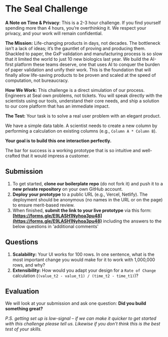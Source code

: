 # **The Seal Challenge**

**A Note on Time & Privacy**: This is a 2-3 hour challenge. If you find yourself spending more than 4 hours, you’re overthinking it. We respect your privacy, and your work will remain confidential.

**The Mission:** Life-changing products in days, not decades. The bottleneck isn’t a lack of ideas; it’s the gauntlet of proving and producing them. Shackled to paper, the GxP validation and manufacturing process is so slow that it limited the world to just 10 new biologics last year. We build the AI-first platform these teams deserve, one that uses AI to conquer the burden of paper validation and unify their work. This is the foundation that will finally allow life-saving products to be proven and scaled at the speed of computation, not bureaucracy.

**How We Work:** This challenge is a direct simulation of our process. Engineers at Seal own problems, not tickets. You will speak directly with the scientists using our tools, understand their core needs, and ship a solution to our core platform that has an immediate impact.

**The Test:** Your task is to solve a real user problem with an elegant product.

We have a simple data table. A scientist needs to create a new column by performing a calculation on existing columns (e.g., `Column A * Column B`).

**Your goal is to build this one interaction perfectly.**

The bar for success is a working prototype that is so intuitive and well-crafted that it would impress a customer.

## **Submission**

1.  To get started, **clone our boilerplate repo** (do not fork it) and push it to a **new private repository** on your own GitHub account.
2.  **Deploy your prototype** to a public URL (e.g., Vercel, Netlify). The deployment should be anonymous (no names in the URL or on the page) to ensure merit-based review.
3.  When finished, **submit the link to your live prototype** via this form: **[https://forms.gle/E9LASH1Nyhoa3pu48](https://forms.gle/E9LASH1Nyhoa3pu48)** including the answers to the below questions in 'additional comments'

## **Questions**

1.  **Scalability:** Your UI works for 100 rows. In one sentence, what is the most important change you would make for it to work with 1,000,000 rows, and why?
2.  **Extensibility:** How would you adapt your design for a `Rate of Change` calculation (`(value_t2 - value_t1) / (time_t2 - time_t1)`)?

## **Evaluation**

We will look at your submission and ask one question: **Did you build something great?**

*P.S. getting set up is low-signal – if we can make it quicker to get started with this challenge please tell us. Likewise if you don't think this is the best test of your skills.*
